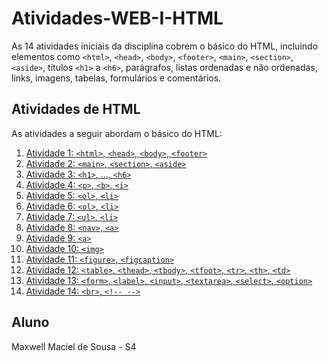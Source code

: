 # Atividades-WEB-I-HTML

As 14 atividades iniciais da disciplina cobrem o básico do HTML, incluindo elementos como `<html>`, `<head>`, `<body>`, `<footer>`, `<main>`, `<section>`, `<aside>`, títulos `<h1>` a `<h6>`, parágrafos, listas ordenadas e não ordenadas, links, imagens, tabelas, formulários e comentários.

## Atividades de HTML

As atividades a seguir abordam o básico do HTML:

1. [Atividade 1: `<html>`, `<head>`, `<body>`, `<footer>`](Atividade1.html)
2. [Atividade 2: `<main>`, `<section>`, `<aside>`](Atividade2.html)
3. [Atividade 3: `<h1>`, ..., `<h6>`](Atividade3.html)
4. [Atividade 4: `<p>`, `<b>`, `<i>`](Atividade4.html)
5. [Atividade 5: `<ol>`, `<li>`](Atividade5.html)
6. [Atividade 6: `<ol>`, `<li>`](Atividade6.html)
7. [Atividade 7: `<ul>`, `<li>`](Atividade7.html)
8. [Atividade 8: `<nav>`, `<a>`](Atividade8.html)
9. [Atividade 9: `<a>`](Atividade9.html)
10. [Atividade 10: `<img>`](Atividade10.html)
11. [Atividade 11: `<figure>`, `<figcaption>`](Atividade11.html)
12. [Atividade 12: `<table>`, `<thead>`, `<tbody>`, `<tfoot>`, `<tr>`, `<th>`, `<td>`](Atividade12.html)
13. [Atividade 13: `<form>`, `<label>`, `<input>`, `<textarea>`, `<select>`, `<option>`](Atividade13.html)
14. [Atividade 14: `<br>`, `<!-- -->`](Atividade14.html)

## Aluno

Maxwell Maciel de Sousa - S4


